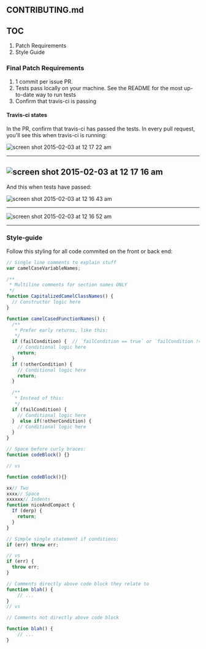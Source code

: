 ## CONTRIBUTING.md

## TOC
1. Patch Requirements
2. Style Guide


### Final Patch Requirements

1. 1 commit per issue PR.
2. Tests pass locally on your machine. See the README for the most up-to-date way to run tests
2. Confirm that travis-ci is passing

#### Travis-ci states

In the PR, confirm that travis-ci has passed the tests. In every pull request, you'll see this when travis-ci is running:

![screen shot 2015-02-03 at 12 17 22 am](https://cloud.githubusercontent.com/assets/1616860/6014882/84f60162-ab3a-11e4-8fd4-5c959c0c41f9.png)

---------------------------
![screen shot 2015-02-03 at 12 17 16 am](https://cloud.githubusercontent.com/assets/1616860/6014880/84f31ca4-ab3a-11e4-8c25-09e0ccb634ae.png)
---------------------------

And this when tests have passed:

![screen shot 2015-02-03 at 12 16 43 am](https://cloud.githubusercontent.com/assets/1616860/6014883/84f77bfa-ab3a-11e4-8b98-f90ca7810a46.png)

----------------------------
![screen shot 2015-02-03 at 12 16 52 am](https://cloud.githubusercontent.com/assets/1616860/6014881/84f4eb88-ab3a-11e4-9853-f53721897fb3.png)

-----------------------


### Style-guide

Follow this styling for all code commited on the front or back end:

```javascript
// Single line comments to explain stuff
var camelCaseVariableNames;

/**
 * Multiline comments for section names ONLY
 */
function CapitalizedCamelClassNames() {
  // Constructor logic here
}

function camelCasedFunctionNames() {
  /**
   * Prefer early returns, like this:
   */
  if (failCondition) {  // `failCondition == true` or `failCondition != undefined` is usually unnecessary
    // Conditional logic here
    return;
  }
  if (!otherCondition) {
    // Conditional logic here
    return;
  }

  /**
   * Instead of this:
   */
  if (failCondition) {
    // Conditional logic here
  }  else if(!otherCondition) {
    // Conditional logic here
  }
}

// Space before curly braces:
function codeBlock() {}

// vs

function codeBlock(){}

xx// Two
xxxx// Space
xxxxxx// Indents
function niceAndCompact {
  If (derp) {
    return;
  }
}

// Simple single statement if conditions:
if (err) throw err;

// vs
if (err) {
  throw err;
}

// Comments directly above code block they relate to
function blah() {
	// ...
}
// vs

// Comments not directly above code block

function blah() {
	// ...
}

```
